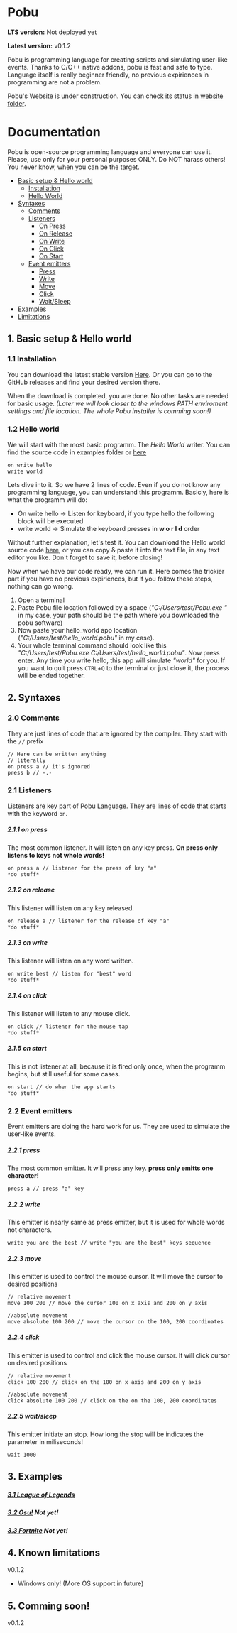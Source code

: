 # Pobu 
**LTS version:** Not deployed yet

**Latest version:** v0.1.2

Pobu is programming language for creating scripts and simulating user-like events. Thanks to C/C++ native addons, pobu is fast and safe to type. Language itself is really beginner friendly, no previous expiriences in programming are not a problem.

Pobu's Website is under construction. You can check its status in [website folder](https://github.com/Borecjeborec1/Pobu/tree/main/website).

# Documentation
Pobu is open-source programming language and everyone can use it. Please, use only for your personal purposes ONLY. Do NOT harass others! You never know, when you can be the target.

- [Basic setup & Hello world](#1-basic-setup--hello-world)
    - [Installation](#11-installation)
    - [Hello World](#12-hello-world)
- [Syntaxes](#2-syntaxes)
    - [Comments](#20-comments)
    - [Listeners](#21-listeners)
        - [On Press](#211-on-press)
        - [On Release](#212-on-release)
        - [On Write](#213-on-write)
        - [On Click](#214-on-click)
        - [On Start](#216-on-start)
    - [Event emitters](#22-event-emitters)
        - [Press](#221-press)
        - [Write](#222-write)
        - [Move](#223-move)
        - [Click](#224-click)
        - [Wait/Sleep](#225-waitsleep)
- [Examples](#3-examples)
- [Limitations](#4-known-limitations)


## 1. Basic setup & Hello world

### 1.1 Installation 
You can download the latest stable version [Here](https://github.com/Borecjeborec1/Pobu/releases/tag/v0.1.2).
Or you can go to the GitHub releases and find your desired version there.

When the download is completed, you are done. No other tasks are needed for basic usage. *(Later we will look closer to the windows PATH enviroment settings and file location. The whole Pobu installer is comming soon!)*

### 1.2 Hello world
We will start with the most basic programm. The *Hello World* writer. You can find the source code in examples folder or [here](./examples/hello_world/hello_world.pobu)

```Pobu
on write hello
write world
```

Lets dive into it. So we have 2 lines of code. Even if you do not know any programming language, you can understand this programm. 
Basicly, here is what the programm will do: 
- On write hello -> Listen for keyboard, if you type hello the following block will be executed 
- write world -> Simulate the keyboard presses in **w o r l d** order

Without further explanation, let's test it. You can download the Hello world source code [here](./examples/hello_world/hello_world.pobu), or you can copy & paste it into the text file, in any text editor you like. Don't forget to save it, before closing! 

Now when we have our code ready, we can run it. Here comes the trickier part if you have no previous expiriences, but if you follow these steps, nothing can go wrong.
1. Open a terminal
2. Paste Pobu file location followed by a space (*"C:/Users/test/Pobu.exe "* in my case, your path should be the path where you downloaded the pobu software)
3. Now paste your hello_world app location (*"C:/Users/test/hello_world.pobu"* in my case).
4. Your whole terminal command should look like this *"C:/Users/test/Pobu.exe C:/Users/test/hello_world.pobu"*. Now press enter.
Any time you write hello, this app will simulate *"world"* for you. If you want to quit press `CTRL`+`Q` to the terminal or just close it, the process will be ended together.
 
## 2. Syntaxes
### 2.0 Comments
They are just lines of code that are ignored by the compiler. They start with the `//` prefix
```
// Here can be written anything
// literally
on press a // it's ignored
press b // -.-
```
### 2.1 Listeners
Listeners are key part of Pobu Language. They are lines of code that starts with the keyword `on`.
##### 2.1.1 on press
The most common listener. It will listen on any key press. **On press only listens to keys not whole words!**
```
on press a // listener for the press of key "a"
*do stuff*
```
##### 2.1.2 on release
This listener will listen on any key released. 
```
on release a // listener for the release of key "a"
*do stuff*
```
##### 2.1.3 on write
This listener will listen on any word written. 
```
on write best // listen for "best" word 
*do stuff*
```
##### 2.1.4 on click
This listener will listen to any mouse click. 
```
on click // listener for the mouse tap
*do stuff*
```
##### 2.1.5 on start
This is not listener at all, because it is fired only once, when the programm begins, but still useful for some cases.
```
on start // do when the app starts
*do stuff*
```
### 2.2 Event emitters
Event emitters are doing the hard work for us. They are used to simulate the user-like events.
##### 2.2.1 press
The most common emitter. It will press any key. **press only emitts one character!**
```
press a // press "a" key
```
##### 2.2.2 write
This emitter is nearly same as press emitter, but it is used for whole words not characters.
```
write you are the best // write "you are the best" keys sequence
```
##### 2.2.3 move
This emitter is used to control the mouse cursor. It will move the cursor to desired positions
```
// relative movement
move 100 200 // move the cursor 100 on x axis and 200 on y axis

//absolute movement
move absolute 100 200 // move the cursor on the 100, 200 coordinates
```
##### 2.2.4 click
This emitter is used to control and click the mouse cursor. It will click cursor on desired positions
```
// relative movement
click 100 200 // click on the 100 on x axis and 200 on y axis

//absolute movement
click absolute 100 200 // click on the on the 100, 200 coordinates
```
##### 2.2.5 wait/sleep
This emitter initiate an stop. How long the stop will be indicates the parameter in miliseconds!
```
wait 1000
```

## 3. Examples 
##### [3.1 League of Legends](./examples/league-of-legends/)
##### [3.2 Osu!]() Not yet!
##### [3.3 Fortnite]() Not yet!


## 4. Known limitations
v0.1.2

- Windows only! (More OS support in future)


## 5. Comming soon!
v0.1.2
